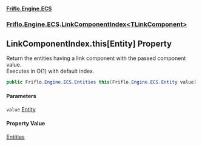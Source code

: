 #### [Friflo.Engine.ECS](index.md 'index')
### [Friflo.Engine.ECS](Friflo.Engine.ECS.md 'Friflo.Engine.ECS').[LinkComponentIndex&lt;TLinkComponent&gt;](LinkComponentIndex_TLinkComponent_.md 'Friflo.Engine.ECS.LinkComponentIndex<TLinkComponent>')

## LinkComponentIndex<TLinkComponent>.this[Entity] Property

Return the entities having a link component with the passed component value.<br/>
Executes in O(1) with default index.

```csharp
public Friflo.Engine.ECS.Entities this[Friflo.Engine.ECS.Entity value] { get; }
```
#### Parameters

<a name='Friflo.Engine.ECS.LinkComponentIndex_TLinkComponent_.this[Friflo.Engine.ECS.Entity].value'></a>

`value` [Entity](Entity.md 'Friflo.Engine.ECS.Entity')

#### Property Value
[Entities](Entities.md 'Friflo.Engine.ECS.Entities')